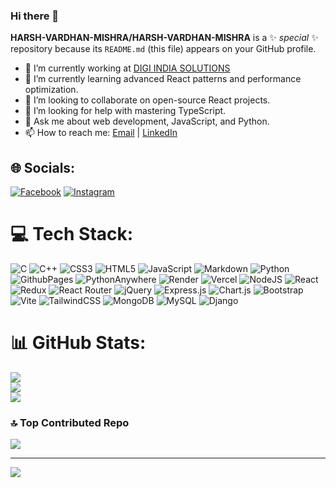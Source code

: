 ### Hi there 👋


**HARSH-VARDHAN-MISHRA/HARSH-VARDHAN-MISHRA** is a ✨ _special_ ✨ repository because its `README.md` (this file) appears on your GitHub profile.

- 🔭 I’m currently working at <a href="https://www.digiindiasolutions.com/" target="_blank" >DIGI INDIA SOLUTIONS</a>
- 🌱 I’m currently learning advanced React patterns and performance optimization.
- 👯 I’m looking to collaborate on open-source React projects.
- 🤔 I’m looking for help with mastering TypeScript.
- 💬 Ask me about web development, JavaScript, and Python.
- 📫 How to reach me: [Email](mailto:mharshvardhan40@gmail.com) | [LinkedIn](https://www.linkedin.com/in/harshvardhan-mishra07/)



## 🌐 Socials:
[![Facebook](https://img.shields.io/badge/Facebook-%231877F2.svg?logo=Facebook&logoColor=white)](https://www.facebook.com/harshvardhan.mishra.904?mibextid=ZbWKwL) [![Instagram](https://img.shields.io/badge/Instagram-%23E4405F.svg?logo=Instagram&logoColor=white)](https://www.instagram.com/__harshvardha__?igsh=MXI1ZmZvcjVrbXg4YQ==) 

# 💻 Tech Stack:
![C](https://img.shields.io/badge/c-%2300599C.svg?style=for-the-badge&logo=c&logoColor=white) ![C++](https://img.shields.io/badge/c++-%2300599C.svg?style=for-the-badge&logo=c%2B%2B&logoColor=white) ![CSS3](https://img.shields.io/badge/css3-%231572B6.svg?style=for-the-badge&logo=css3&logoColor=white) ![HTML5](https://img.shields.io/badge/html5-%23E34F26.svg?style=for-the-badge&logo=html5&logoColor=white) ![JavaScript](https://img.shields.io/badge/javascript-%23323330.svg?style=for-the-badge&logo=javascript&logoColor=%23F7DF1E) ![Markdown](https://img.shields.io/badge/markdown-%23000000.svg?style=for-the-badge&logo=markdown&logoColor=white) ![Python](https://img.shields.io/badge/python-3670A0?style=for-the-badge&logo=python&logoColor=ffdd54) ![GithubPages](https://img.shields.io/badge/github%20pages-121013?style=for-the-badge&logo=github&logoColor=white) ![PythonAnywhere](https://img.shields.io/badge/pythonanywhere-%232F9FD7.svg?style=for-the-badge&logo=pythonanywhere&logoColor=151515) ![Render](https://img.shields.io/badge/Render-%46E3B7.svg?style=for-the-badge&logo=render&logoColor=white) ![Vercel](https://img.shields.io/badge/vercel-%23000000.svg?style=for-the-badge&logo=vercel&logoColor=white) ![NodeJS](https://img.shields.io/badge/node.js-6DA55F?style=for-the-badge&logo=node.js&logoColor=white) ![React](https://img.shields.io/badge/react-%2320232a.svg?style=for-the-badge&logo=react&logoColor=%2361DAFB) ![Redux](https://img.shields.io/badge/redux-%23593d88.svg?style=for-the-badge&logo=redux&logoColor=white) ![React Router](https://img.shields.io/badge/React_Router-CA4245?style=for-the-badge&logo=react-router&logoColor=white) ![jQuery](https://img.shields.io/badge/jquery-%230769AD.svg?style=for-the-badge&logo=jquery&logoColor=white) ![Express.js](https://img.shields.io/badge/express.js-%23404d59.svg?style=for-the-badge&logo=express&logoColor=%2361DAFB) ![Chart.js](https://img.shields.io/badge/chart.js-F5788D.svg?style=for-the-badge&logo=chart.js&logoColor=white) ![Bootstrap](https://img.shields.io/badge/bootstrap-%238511FA.svg?style=for-the-badge&logo=bootstrap&logoColor=white) ![Vite](https://img.shields.io/badge/vite-%23646CFF.svg?style=for-the-badge&logo=vite&logoColor=white) ![TailwindCSS](https://img.shields.io/badge/tailwindcss-%2338B2AC.svg?style=for-the-badge&logo=tailwind-css&logoColor=white) ![MongoDB](https://img.shields.io/badge/MongoDB-%234ea94b.svg?style=for-the-badge&logo=mongodb&logoColor=white) ![MySQL](https://img.shields.io/badge/mysql-4479A1.svg?style=for-the-badge&logo=mysql&logoColor=white) ![Django](https://img.shields.io/badge/django-%23092E20.svg?style=for-the-badge&logo=django&logoColor=white)
# 📊 GitHub Stats:
![](https://github-readme-stats.vercel.app/api?username=HARSH-VARDHAN-MISHRA&theme=dark&hide_border=false&include_all_commits=false&count_private=false)<br/>
![](https://github-readme-streak-stats.herokuapp.com/?user=HARSH-VARDHAN-MISHRA&theme=dark&hide_border=false)<br/>
![](https://github-readme-stats.vercel.app/api/top-langs/?username=HARSH-VARDHAN-MISHRA&theme=dark&hide_border=false&include_all_commits=false&count_private=false&layout=compact)

### 🔝 Top Contributed Repo
![](https://github-contributor-stats.vercel.app/api?username=HARSH-VARDHAN-MISHRA&limit=5&theme=dark&combine_all_yearly_contributions=true)

---
[![](https://visitcount.itsvg.in/api?id=HARSH-VARDHAN-MISHRA&icon=0&color=0)](https://visitcount.itsvg.in)

